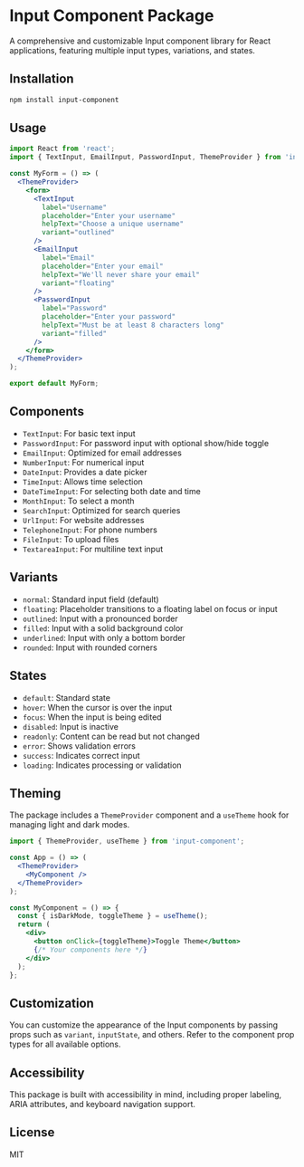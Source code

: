 # Input Component Package

A comprehensive and customizable Input component library for React applications, featuring multiple input types, variations, and states.

## Installation

```bash
npm install input-component
```

## Usage

```jsx
import React from 'react';
import { TextInput, EmailInput, PasswordInput, ThemeProvider } from 'input-component';

const MyForm = () => (
  <ThemeProvider>
    <form>
      <TextInput
        label="Username"
        placeholder="Enter your username"
        helpText="Choose a unique username"
        variant="outlined"
      />
      <EmailInput
        label="Email"
        placeholder="Enter your email"
        helpText="We'll never share your email"
        variant="floating"
      />
      <PasswordInput
        label="Password"
        placeholder="Enter your password"
        helpText="Must be at least 8 characters long"
        variant="filled"
      />
    </form>
  </ThemeProvider>
);

export default MyForm;
```

## Components

- `TextInput`: For basic text input
- `PasswordInput`: For password input with optional show/hide toggle
- `EmailInput`: Optimized for email addresses
- `NumberInput`: For numerical input
- `DateInput`: Provides a date picker
- `TimeInput`: Allows time selection
- `DateTimeInput`: For selecting both date and time
- `MonthInput`: To select a month
- `SearchInput`: Optimized for search queries
- `UrlInput`: For website addresses
- `TelephoneInput`: For phone numbers
- `FileInput`: To upload files
- `TextareaInput`: For multiline text input

## Variants

- `normal`: Standard input field (default)
- `floating`: Placeholder transitions to a floating label on focus or input
- `outlined`: Input with a pronounced border
- `filled`: Input with a solid background color
- `underlined`: Input with only a bottom border
- `rounded`: Input with rounded corners

## States

- `default`: Standard state
- `hover`: When the cursor is over the input
- `focus`: When the input is being edited
- `disabled`: Input is inactive
- `readonly`: Content can be read but not changed
- `error`: Shows validation errors
- `success`: Indicates correct input
- `loading`: Indicates processing or validation

## Theming

The package includes a `ThemeProvider` component and a `useTheme` hook for managing light and dark modes.

```jsx
import { ThemeProvider, useTheme } from 'input-component';

const App = () => (
  <ThemeProvider>
    <MyComponent />
  </ThemeProvider>
);

const MyComponent = () => {
  const { isDarkMode, toggleTheme } = useTheme();
  return (
    <div>
      <button onClick={toggleTheme}>Toggle Theme</button>
      {/* Your components here */}
    </div>
  );
};
```

## Customization

You can customize the appearance of the Input components by passing props such as `variant`, `inputState`, and others. Refer to the component prop types for all available options.

## Accessibility

This package is built with accessibility in mind, including proper labeling, ARIA attributes, and keyboard navigation support.

## License

MIT